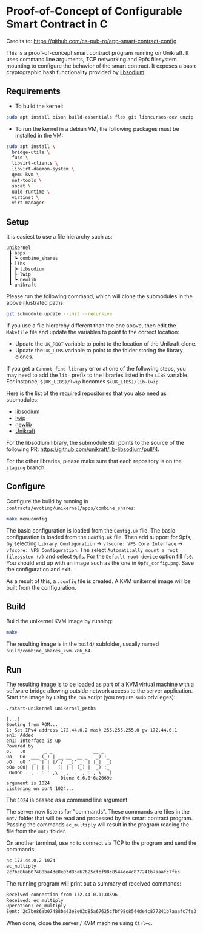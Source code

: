 # Proof-of-Concept of Configurable Smart Contract in C

Credits to: https://github.com/cs-pub-ro/app-smart-contract-config

This is a proof-of-concept smart contract program running on Unikraft. It uses
command line arguments, TCP networking and 9pfs filesystem mounting to configure
the behavior of the smart contract. It exposes a basic cryptographic hash
functionality provided by [libsodium](https://github.com/jedisct1/libsodium).

## Requirements

- To build the kernel:

```sh
sudo apt install bison build-essentials flex git libncurses-dev unzip
```

- To run the kernel in a debian VM, the following packages must be installed
in the VM:

```sh
sudo apt install \
  bridge-utils \
  fuse \
  libvirt-clients \
  libvirt-daemon-system \
  qemu-kvm \
  net-tools \
  socat \
  uuid-runtime \
  virtinst \
  virt-manager
```

## Setup

It is easiest to use a file hierarchy such as:

```tree
unikernel
 ┣ apps
 ┃ ┗ combine_shares
 ┣ libs
 ┃ ┣ libsodium
 ┃ ┣ lwip
 ┃ ┗ newlib
 ┗ unikraft
```

Please run the following command, which will clone the submodules in the above 
illustrated paths:

```sh
git submodule update --init --recursive
```

If you use a file hierarchy different than the one above, then edit the
`Makefile` file and update the variables to point to the correct location:

* Update the `UK_ROOT` variable to point to the location of the Unikraft clone.
* Update the `UK_LIBS` variable to point to the folder storing the library
  clones.

If you get a `Cannot find library` error at one of the following steps, you may
need to add the `lib-` prefix to the libraries listed in the `LIBS` variable.
For instance, `$(UK_LIBS)/lwip` becomes `$(UK_LIBS)/lib-lwip`.

Here is the list of the required repositories that you also need as submodules:

* [libsodium](https://github.com/unikraft/lib-libsodium)
* [lwip](https://github.com/unikraft/lib-lwip)
* [newlib](https://github.com/unikraft/lib-newlib)
* [Unikraft](https://github.com/unikraft/unikraft)

For the libsodium library, the submodule still points to the source of the following PR:
https://github.com/unikraft/lib-libsodium/pull/4.

For the other libraries, please make sure that each repository is on the `staging` branch. 

## Configure

Configure the build by running in `contracts/evoting/unikernel/apps/combine_shares`:

```sh
make menuconfig
```

The basic configuration is loaded from the `Config.uk` file. The basic
configuration is loaded from the `Config.uk` file. Then add support for 9pfs, by
selecting `Library Configuration` -> `vfscore: VFS Core Interface` -> `vfscore:
VFS Configuration`. The select `Automatically mount a root filesystem (/)` and
select `9pfs`. For the `Default root device` option fill `fs0`. You should end
up with an image such as the one in `9pfs_config.png`. Save the configuration
and exit.

As a result of this, a `.config` file is created.
A KVM unikernel image will be built from the configuration.

## Build

Build the unikernel KVM image by running:

```sh
make
```

The resulting image is in the `build/` subfolder, usually named
`build/combine_shares_kvm-x86_64`.

## Run

The resulting image is to be loaded as part of a KVM virtual machine with a
software bridge allowing outside network access to the server application. Start
the image by using the `run` script (you require `sudo` privileges):

```sh
./start-unikernel unikernel_paths
```

```output
[...]
Booting from ROM...
1: Set IPv4 address 172.44.0.2 mask 255.255.255.0 gw 172.44.0.1
en1: Added
en1: Interface is up
Powered by
o.   .o       _ _               __ _
Oo   Oo  ___ (_) | __ __  __ _ ' _) :_
oO   oO ' _ `| | |/ /  _)' _` | |_|  _)
oOo oOO| | | | |   (| | | (_) |  _) :_
 OoOoO ._, ._:_:_,\_._,  .__,_:_, \___)
                    Dione 0.6.0~6a2069e
argument is 1024
Listening on port 1024...
```

The `1024` is passed as a command line argument.

The server now listens for "commands". These commands are files in the `mnt/`
folder that will be read and processed by the smart contract program. Passing
the commands `ec_multiply` will result in the program reading the file from
the `mnt/` folder.

On another terminal, use `nc` to connect via TCP to the program and send the
commands:

```sh
nc 172.44.0.2 1024
ec_multiply
2c7be86ab07488ba43e8e03d85a67625cfbf98c8544de4c877241b7aaafc7fe3
```

The running program will print out a summary of received commands:

```sh
Received connection from 172.44.0.1:38596
Received: ec_multiply
Operation: ec_multiply
Sent: 2c7be86ab07488ba43e8e03d85a67625cfbf98c8544de4c877241b7aaafc7fe3
```

When done, close the server / KVM machine using `Ctrl+c`.
